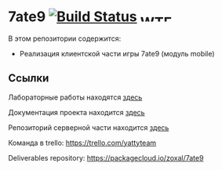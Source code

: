 # 7ate9 [![Build Status](https://travis-ci.org/ZoXaL/7ate9-backend.svg?branch=master)](https://travis-ci.org/zoxal/7ate9-backend) <a href="http://www.wtfpl.net/" rel="license"><img src="http://www.wtfpl.net/wp-content/uploads/2012/12/wtfpl-badge-4.png" width="80" height="15" alt="WTFPL" /></a>

В этом репозитории содержится:
* Реализация клиентской части игры 7ate9 (модуль mobile)

## Ссылки

Лабораторные работы находятся [здесь](https://github.com/zoxal/7ate9-labs)

Документация проекта находится [здесь](https://github.com/ZoXaL/7ate9-backend/wiki)

Репозиторий серверной части находится [здесь](https://github.com/zoxal/7ate9)

Команда в trello: https://trello.com/yattyteam

Deliverables repository: https://packagecloud.io/zoxal/7ate9
